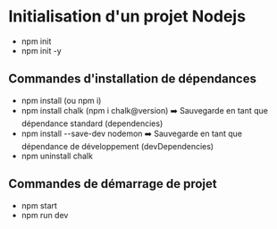 # Initialisation d'un projet Nodejs

- npm init
- npm init -y

## Commandes d'installation de dépendances

- npm install (ou npm i) 
- npm install chalk (npm i chalk@version) ➡️ Sauvegarde en tant que dépendance standard (dependencies)
- npm install --save-dev nodemon ➡️ Sauvegarde en tant que dépendance de développement (devDependencies)
- npm uninstall chalk

## Commandes de démarrage de projet 

- npm start
- npm run dev
